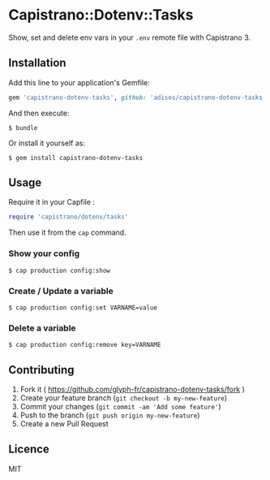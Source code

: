# Capistrano::Dotenv::Tasks

Show, set and delete env vars in your `.env` remote file with Capistrano 3.

## Installation

Add this line to your application's Gemfile:

```ruby
gem 'capistrano-dotenv-tasks', github: 'adisos/capistrano-dotenv-tasks'
```

And then execute:

    $ bundle

Or install it yourself as:

    $ gem install capistrano-dotenv-tasks

## Usage

Require it in your Capfile :

```ruby
require 'capistrano/dotenv/tasks'
```

Then use it from the `cap` command.


### Show your config

```
$ cap production config:show
```

### Create / Update a variable

```
$ cap production config:set VARNAME=value
```

### Delete a variable

```
$ cap production config:remove key=VARNAME
```

## Contributing

1. Fork it ( https://github.com/glyph-fr/capistrano-dotenv-tasks/fork )
2. Create your feature branch (`git checkout -b my-new-feature`)
3. Commit your changes (`git commit -am 'Add some feature'`)
4. Push to the branch (`git push origin my-new-feature`)
5. Create a new Pull Request

## Licence

MIT
